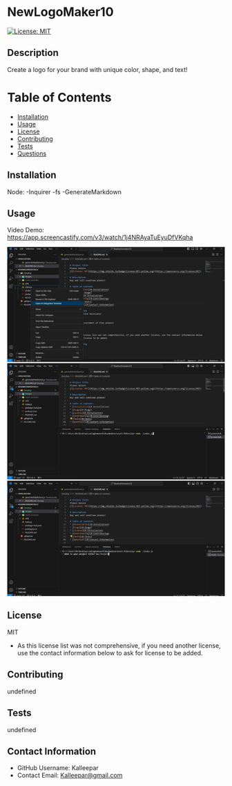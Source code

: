 # NewLogoMaker10

[![License: MIT](https://img.shields.io/badge/License-MIT-yellow.svg)](https://opensource.org/licenses/MIT)

## Description
Create a logo for your brand with unique color, shape, and text!

# Table of Contents 
* [Installation](#-Installation)
* [Usage](#-Usage)
* [License](#-Installation)
* [Contributing](#-Contributing)
* [Tests](#-Tests)
* [Questions](#-Contact-Information)
  
## Installation
Node:
-Inquirer
-fs
-GenerateMarkdown

## Usage
Video Demo:
https://app.screencastify.com/v3/watch/1j4NRAyaTuEyuDfVKqha

![Alt text](https://github.com/kalleepar/ReadmeGenerator2.0/blob/d20b73917af596b40b1977153f4d3f4b58e3f7b8/Develop/images/readmegeneratorsample1.jpg)
![Alt text](https://github.com/kalleepar/ReadmeGenerator2.0/blob/d20b73917af596b40b1977153f4d3f4b58e3f7b8/Develop/images/readmegeneratorsample2.jpg)
![Alt text](https://github.com/kalleepar/ReadmeGenerator2.0/blob/d20b73917af596b40b1977153f4d3f4b58e3f7b8/Develop/images/readmegeneratorsample3.jpg)

## License 
MIT
* As this license list was not comprehensive, if you need another license, use the contact information below to ask for license to be added. 

## Contributing 
undefined

## Tests
undefined

## Contact Information 
* GitHub Username: Kalleepar
* Contact Email: Kalleepar@gmail.com
